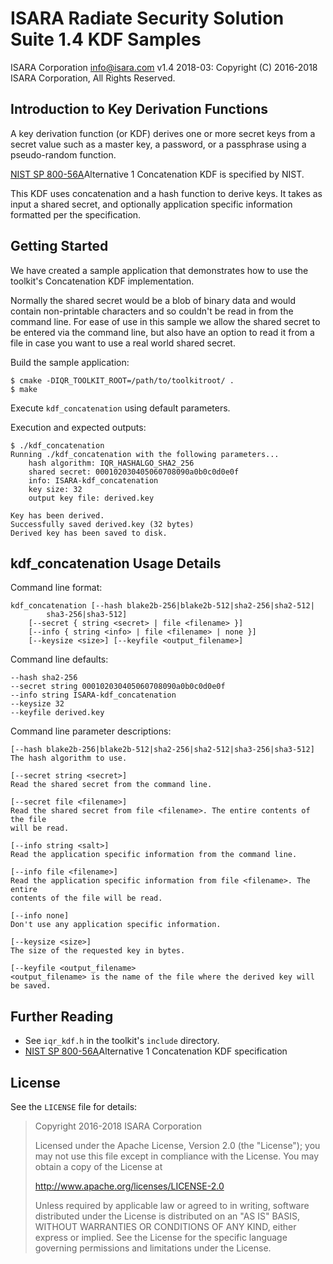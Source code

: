 # ISARA Radiate Security Solution Suite 1.4 KDF Samples
ISARA Corporation <info@isara.com>
v1.4 2018-03: Copyright (C) 2016-2018 ISARA Corporation, All Rights Reserved.

## Introduction to Key Derivation Functions

A key derivation function (or KDF) derives one or more secret keys from a
secret value such as a master key, a password, or a passphrase using a
pseudo-random function.

[NIST SP 800-56A](http://dx.doi.org/10.6028/NIST.SP.800-56Ar2)Alternative 1
Concatenation KDF is specified by NIST.

This KDF uses concatenation and a hash function to derive keys. It takes as
input a shared secret, and optionally application specific information
formatted per the specification.

## Getting Started

We have created a sample application that demonstrates how to use the
toolkit's Concatenation KDF implementation.

Normally the shared secret would be a blob of binary data and would contain
non-printable characters and so couldn't be read in from the command line.
For ease of use in this sample we allow the shared secret to be entered via
the command line, but also have an option to read it from a file in case you
want to use a real world shared secret.

Build the sample application:

```
$ cmake -DIQR_TOOLKIT_ROOT=/path/to/toolkitroot/ .
$ make
```

Execute `kdf_concatenation` using default parameters.

Execution and expected outputs:

```
$ ./kdf_concatenation
Running ./kdf_concatenation with the following parameters...
    hash algorithm: IQR_HASHALGO_SHA2_256
    shared secret: 000102030405060708090a0b0c0d0e0f
    info: ISARA-kdf_concatenation
    key size: 32
    output key file: derived.key

Key has been derived.
Successfully saved derived.key (32 bytes)
Derived key has been saved to disk.
```

## kdf_concatenation Usage Details

Command line format:

```
kdf_concatenation [--hash blake2b-256|blake2b-512|sha2-256|sha2-512|
        sha3-256|sha3-512]
    [--secret { string <secret> | file <filename> }]
    [--info { string <info> | file <filename> | none }]
    [--keysize <size>] [--keyfile <output_filename>]
```

Command line defaults:

```
--hash sha2-256
--secret string 000102030405060708090a0b0c0d0e0f
--info string ISARA-kdf_concatenation
--keysize 32
--keyfile derived.key
```

Command line parameter descriptions:

```
[--hash blake2b-256|blake2b-512|sha2-256|sha2-512|sha3-256|sha3-512]
The hash algorithm to use.

[--secret string <secret>]
Read the shared secret from the command line.

[--secret file <filename>]
Read the shared secret from file <filename>. The entire contents of the file
will be read.

[--info string <salt>]
Read the application specific information from the command line.

[--info file <filename>]
Read the application specific information from file <filename>. The entire
contents of the file will be read.

[--info none]
Don't use any application specific information.

[--keysize <size>]
The size of the requested key in bytes.

[--keyfile <output_filename>
<output_filename> is the name of the file where the derived key will be saved.
```

## Further Reading

* See `iqr_kdf.h` in the toolkit's `include` directory.
* [NIST SP 800-56A](http://dx.doi.org/10.6028/NIST.SP.800-56Ar2)Alternative 1
  Concatenation KDF specification

## License

See the `LICENSE` file for details:

> Copyright 2016-2018 ISARA Corporation
> 
> Licensed under the Apache License, Version 2.0 (the "License");
> you may not use this file except in compliance with the License.
> You may obtain a copy of the License at
> 
> http://www.apache.org/licenses/LICENSE-2.0
> 
> Unless required by applicable law or agreed to in writing, software
> distributed under the License is distributed on an "AS IS" BASIS,
> WITHOUT WARRANTIES OR CONDITIONS OF ANY KIND, either express or implied.
> See the License for the specific language governing permissions and
> limitations under the License.
